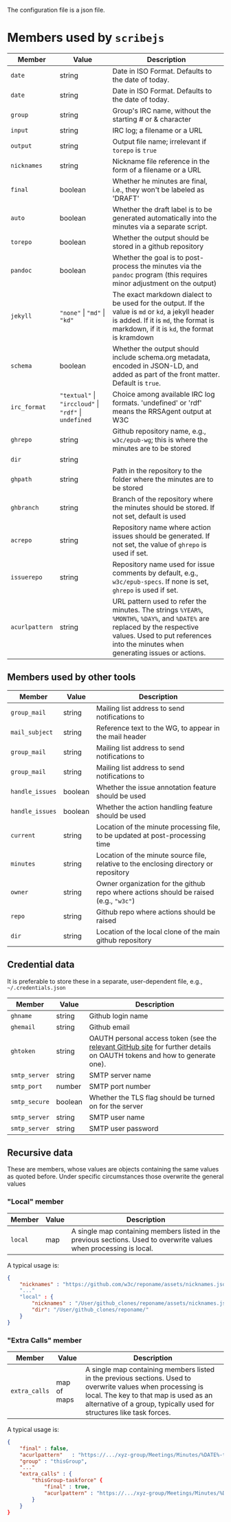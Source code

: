 The configuration file is a json file.

# Members used by `scribejs`

| Member | Value | Description |
|--------|-------|-------------|
| `date`         | string  | Date in ISO Format. Defaults to the date of today. |
| `date`         | string  | Date in ISO Format. Defaults to the date of today.
| `group`        | string  | Group's IRC name, without the starting # or & character
| `input`        | string  | IRC log; a filename or a URL
| `output`       | string  | Output file name; irrelevant if `torepo` is `true`
| `nicknames`    | string  | Nickname file reference in the form of a filename or a URL
| `final`        | boolean | Whether he minutes are final, i.e., they won't be labeled as 'DRAFT'
| `auto`         | boolean | Whether the draft label is to be generated automatically into the minutes via a separate script.
| `torepo`       | boolean | Whether the output should be stored in a github repository
| `pandoc`       | boolean | Whether the goal is to post-process the minutes via the `pandoc` program (this requires minor adjustment on the output)
| `jekyll`       | `"none"` \| `"md"` \| `"kd"` | The exact markdown dialect to be used for the output. If the value is `md` or `kd`, a jekyll header is added. If it is `md`, the format is markdown, if it is `kd`, the format is kramdown
| `schema`       | boolean | Whether the output should include schema.org metadata, encoded in JSON-LD, and added as part of the front matter. Default is `true`.
| `irc_format`   | `"textual"` \| `"irccloud"` \| `"rdf"` \| `undefined` | Choice among available IRC log formats. 'undefined' or 'rdf' means the RRSAgent output at W3C
| `ghrepo`       | string | Github repository name, e.g., `w3c/epub-wg`; this is where the minutes are to be stored
| `dir`          | string
| `ghpath`       | string | Path in the repository to the folder where the minutes are to be stored
| `ghbranch`     | string | Branch of the repository where the minutes should be stored. If not set, default is used
| `acrepo`       | string | Repository name where action issues should be generated. If not set, the value of `ghrepo` is used if set.
| `issuerepo`    | string | Repository name used for issue comments by default, e.g., `w3c/epub-specs`. If none is set, `ghrepo` is used if set.
| `acurlpattern` | string | URL pattern used to refer the minutes. The strings `%YEAR%`, `%MONTH%`, `%DAY%`, and `%DATE%` are replaced by the respective values. Used to put references into the minutes when generating issues or actions.


## Members used by other tools

| Member | Value | Description |
|--------|-------|-------------|
| `group_mail`    | string | Mailing list address to send notifications to
| `mail_subject`  | string | Reference text to the WG, to appear in the mail header
| `group_mail`    | string | Mailing list address to send notifications to
| `group_mail`    | string | Mailing list address to send notifications to
| `handle_issues` | boolean | Whether the issue annotation feature should be used
| `handle_issues` | boolean | Whether the action handling feature should be used
| `current`       | string | Location of the minute processing file, to be updated at post-processing time
| `minutes`       | string | Location of the minute source file, relative to the enclosing directory or repository
| `owner`         | string | Owner organization for the github repo where actions should be raised (e.g., `"w3c"`)
| `repo`          | string | Github repo where actions should be raised
| `dir`           | string | Location of the local clone of the main github repository


## Credential data

It is preferable to store these in a separate, user-dependent file, e.g., `~/.credentials.json`

| Member | Value | Description |
|--------|-------|-------------|
| `ghname`       | string | Github login name
| `ghemail`      | string | Github email
| `ghtoken`      | string | OAUTH personal access token (see the [relevant GitHub site](https://github.com/settings/tokens) for further details on OAUTH tokens and how to generate one).
| `smtp_server`  | string | SMTP server name
| `smtp_port`    | number | SMTP port number
| `smtp_secure`  | boolean | Whether the TLS flag should be turned on for the server
| `smtp_server`  | string | SMTP user name
| `smtp_server`  | string | SMTP user password


## Recursive data

These are members, whose values are objects containing the same values as quoted before. Under specific circumstances those overwrite the general values

### "Local" member

| Member | Value | Description |
|--------|-------|-------------|
| `local` | map | A single map containing members listed in the previous sections. Used to overwrite values when processing is local.

A typical usage is:

```json
{
    "nicknames" : "https://github.com/w3c/reponame/assets/nicknames.json"
    "..."
    "local" : {
        "nicknames" : "/User/github_clones/reponame/assets/nicknames.json",
        "dir": "/User/github_clones/reponame/"
    }
}
```

### "Extra Calls" member

| Member | Value | Description |
|--------|-------|-------------|
| `extra_calls` | map of maps | A single map containing members listed in the previous sections. Used to overwrite values when processing is local. The key to that map is used as an alternative of a group, typically used for structures like task forces.

A typical usage is:

```json
{
    "final" : false,
    "acurlpattern"   : "https://.../xyz-group/Meetings/Minutes/%DATE%-thisGroup",
    "group" : "thisGroup",
    "..."
    "extra_calls" : {
        "thisGroup-taskforce" {
            "final" : true,
            "acurlpattern" : "https://.../xyz-group/Meetings/Minutes/%DATE%-thisGroup-taskforce",
        }
    }
}
```
